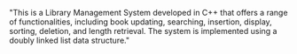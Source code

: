 "This is a Library Management System developed in C++ that offers a range of functionalities, including book updating, searching, insertion, display, sorting, deletion, and length retrieval. The system is implemented using a doubly linked list data structure."
